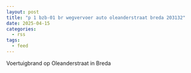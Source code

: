 ```yaml
---
layout: post
title: "p 1 bzb-01 br wegvervoer auto oleanderstraat breda 203132"
date: 2025-04-15
categories: 
  - rss
tags: 
  - feed
---
```


Voertuigbrand op Oleanderstraat in Breda
